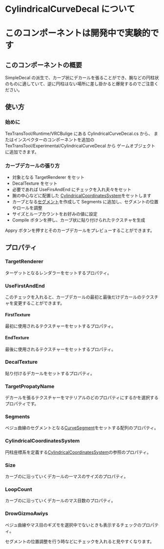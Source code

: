 # CylindricalCurveDecal について

# **このコンポーネントは開発中で実験的です**

## このコンポーネントの概要

SimpleDecal の派生で、カーブ状にデカールを張ることができ、腕などの円柱状のものに適していて、逆に円柱はない場所に差し掛かると爆発するのでご注意ください。

## 使い方

### 始めに

TexTransTool/Runtime/VRCBulige にある CylindricalCurveDecal.cs から、
またはインスペクターのコンポーネントを追加の TexTransTool/Experimental/CylindricalCurveDecal から
ゲームオブジェクトに追加できます。

### カーブデカールの張り方

- 対象となる TargetRenderer をセット
- DecalTexture をセット
- 必要であれば UseFirsAndEnd にチェックを入れ夫々をセット
- 腕の中心などに配置した [CylindricalCoordinatesSystem](CylindricalCoordinatesSystem.md)をセットします
- カーブとなる[セグメント](CurevSegment.md)を作成して Segments に追加し、セグメントの位置やロールを調整
- サイズとループカウントをお好みの値に設定
- Compile ボタンを押し、カーブ状に貼り付けられたテクスチャを生成

Appry ボタンを押すとそのカーブデカールをプレビューすることができます。

## プロパティ

### TargetRenderer

ターゲットとなるレンダラーをセットするプロパティ。

### UseFirstAndEnd

このチェックを入れると、カーブデカールの最初と最後だけデカールのテクスチャを変更することができます。

#### FirstTexture

最初に使用されるテクスチャーをセットするプロパティ。

#### EndTexture

最後に使用されるテクスチャーをセットするプロパティ。

### DecalTexture

貼り付けるデカールをセットするプロパティ。

### TargetPropatyName

デカールを張るテクスチャーをマテリアルのどのプロパティにするかを選択するプロパティです。

### Segments

ベジュ曲線のセグメントとなる[CurveSegment](CurevSegment.md)をセットする配列のプロパティ。

### CylindricalCoordinatesSystem

円柱座標系を定義する[CylindricalCoordinatesSystem](CylindricalCoordinatesSystem.md)の参照のプロパティ。

### Size

カーブのに沿っていくデカールの一マスのサイズのプロパティ。

### LoopCount

カーブのに沿っていくデカールのマス目数のプロパティ。

### DrowGizmoAwiys

ベジュ曲線やマス目のギズモを選択中でないときも表示するチェックのプロパティ。

セグメントの位置調整を行う時などにチェックを入れると見やすくなります。
